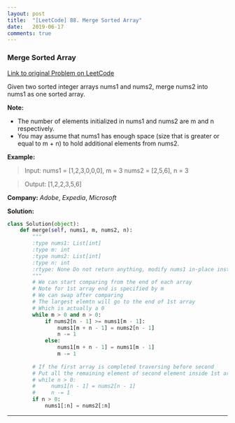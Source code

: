 ```yaml
---
layout: post
title:  "[LeetCode] 88. Merge Sorted Array"
date:   2019-06-17
comments: true
---
```


### Merge Sorted Array
 
[Link to original Problem on LeetCode](https://leetcode.com/problems/merge-sorted-array/)

Given two sorted integer arrays nums1 and nums2, merge nums2 into nums1 as one sorted array.

**Note:**

* The number of elements initialized in nums1 and nums2 are m and n respectively.
* You may assume that nums1 has enough space (size that is greater or equal to m + n) to hold additional elements from nums2.

**Example:**

>Input:
nums1 = [1,2,3,0,0,0], m = 3
nums2 = [2,5,6],       n = 3

>Output: [1,2,2,3,5,6]

**Company:**
*Adobe*, *Expedia*, *Microsoft*



**Solution:**

```python
class Solution(object):
    def merge(self, nums1, m, nums2, n):
        """
        :type nums1: List[int]
        :type m: int
        :type nums2: List[int]
        :type n: int
        :rtype: None Do not return anything, modify nums1 in-place instead.
        """
        # We can start comparing from the end of each array
        # Note for 1st array end is specified by m
        # We can swap after comparing
        # The largest elemtn will go to the end of 1st array
        # Which is actually a 0
        while m > 0 and n > 0:
            if nums2[n - 1] >= nums1[m - 1]:
                nums1[m + n - 1] = nums2[n - 1]
                n -= 1
            else:
                nums1[m + n - 1] = nums1[m - 1]
                m -= 1
                
        # If the first array is completed traversing before second
        # Put all the remaining element of second element inside 1st array
        # while n > 0:
        #     nums1[n - 1] = nums2[n - 1]
        #     n -= 1
        if n > 0:
            nums1[:n] = nums2[:n]
```

<hr><br />

